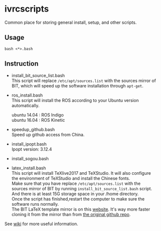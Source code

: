 # ivrcscripts
Common place for storing general install, setup, and other scripts.

## Usage

```
bash <*>.bash
```


## Instruction
* install_bit_source_list.bash   
This script will replace `/etc/apt/sources.list` with the sources mirror of BIT, which will speed up the software installation through `apt-get`.


* ros_install.bash  
This script will install the ROS according to your Ubuntu version automatically.

  ubuntu 14.04 : ROS Indigo   
  ubuntu 16.04 : ROS Kinetic   


* speedup_github.bash   
Speed up github access from China.


* install_ipopt.bash  
Ipopt version: 3.12.4


* install_sogou.bash


* latex_install.bash  
This script will install TeXlive2017 and TeXStudio. It will also configure the environment of TeXStudio and install the Chinese fonts.    
Make sure that you have replace `/etc/apt/sources.list` with the sources mirror of BIT by running `install_bit_source_list.bash` script. And there is at least 15G storage space in your /home directory.    
Once the script has finished,restart the computer to make sure the software runs normally.     
The BIT LaTeX template mirror is on this [website](https://coding.net/u/aRagdoll/p/LaTex-template/git). It's way more faster cloning it from the mirror than from [the original github repo](https://github.com/BIT-thesis/LaTeX-template.git).  


See [wiki](https://github.com/bit-ivrc/ivrcscripts/wiki) for more useful information.

